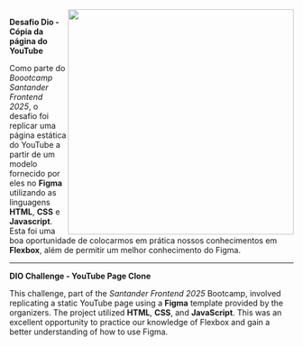 <img align="right" width="400px" src="https://tse4.mm.bing.net/th/id/OIP.1bnLqtIlTCy_kJHRSJzpggHaHb?pid=Api&P=0&h=180">

**Desafio Dio - Cópia da página do YouTube**

Como parte do <i>Boootcamp Santander Frontend 2025</i>, o desafio foi replicar uma página estática do YouTube a partir de um modelo fornecido por eles no **Figma**
utilizando as linguagens **HTML**, **CSS** e **Javascript**. Esta foi uma boa oportunidade de colocarmos em prática nossos conhecimentos em **Flexbox**, além de permitir um melhor conhecimento do Figma.
 <hr>

**DIO Challenge - YouTube Page Clone**

This challenge, part of the <i>Santander Frontend 2025</i> Bootcamp, involved replicating a static YouTube page using a **Figma** template provided by the organizers.
The project utilized **HTML**, **CSS**, and **JavaScript**. This was an excellent opportunity to practice our knowledge of Flexbox and gain a better understanding of how to use Figma.
